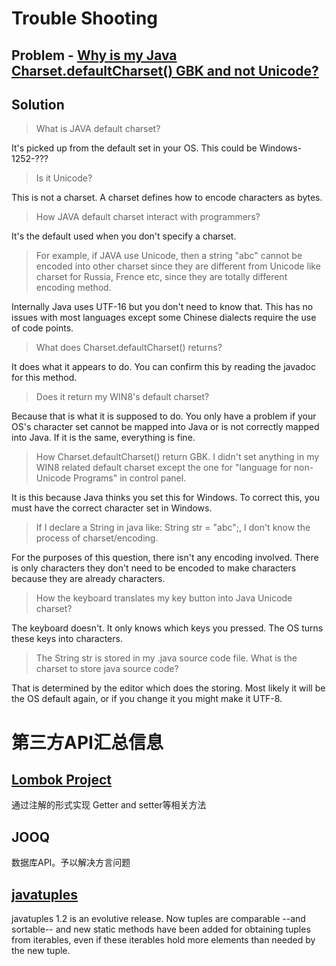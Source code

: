 # Trouble Shooting

## Problem - [Why is my Java Charset.defaultCharset() GBK and not Unicode?](https://stackoverflow.com/questions/16602900/why-is-my-java-charset-defaultcharset-gbk-and-not-unicode)

## Solution

> What is JAVA default charset?

It's picked up from the default set in your OS. This could be Windows-1252-???

> Is it Unicode?

This is not a charset. A charset defines how to encode characters as bytes.

> How JAVA default charset interact with programmers?

It's the default used when you don't specify a charset.

> For example, if JAVA use Unicode, then a string "abc" cannot be encoded into other charset since they are different from Unicode like charset for Russia, Frence etc, since they are totally different encoding method.

Internally Java uses UTF-16 but you don't need to know that. This has no issues with most languages except some Chinese dialects require the use of code points.

> What does Charset.defaultCharset() returns?

It does what it appears to do. You can confirm this by reading the javadoc for this method.

> Does it return my WIN8's default charset?

Because that is what it is supposed to do. You only have a problem if your OS's character set cannot be mapped into Java or is not correctly mapped into Java. If it is the same, everything is fine.

> How Charset.defaultCharset() return GBK. I didn't set anything in my WIN8 related default charset except the one for "language for non-Unicode Programs" in control panel.

It is this because Java thinks you set this for Windows. To correct this, you must have the correct character set in Windows.

> If I declare a String in java like: String str = "abc";, I don't know the process of charset/encoding.

For the purposes of this question, there isn't any encoding involved. There is only characters they don't need to be encoded to make characters because they are already characters.

> How the keyboard translates my key button into Java Unicode charset?

The keyboard doesn't. It only knows which keys you pressed. The OS turns these keys into characters.

> The String str is stored in my .java source code file. What is the charset to store java source code?

That is determined by the editor which does the storing. Most likely it will be the OS default again, or if you change it you might make it UTF-8.

# 第三方API汇总信息

## [Lombok Project]( https://projectlombok.org/)

通过注解的形式实现 Getter and setter等相关方法

## JOOQ

数据库API。予以解决方言问题

## [javatuples](https://www.javatuples.org/index.html)

javatuples 1.2 is an evolutive release. Now tuples are comparable --and sortable-- and new static methods have been added for obtaining tuples from iterables, even if these iterables hold more elements than needed by the new tuple.